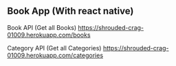 ## Book App (With react native)

Book API (Get all Books)
https://shrouded-crag-01009.herokuapp.com/books

Category API (Get all Categories)
https://shrouded-crag-01009.herokuapp.com/categories
